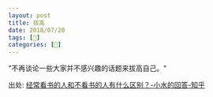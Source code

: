 ```yaml
---
layout: post
title: 拔高
date: 2018/07/20
tags: [🤔]
categories: [🤔]
---
```



"不再谈论一些大家并不感兴趣的话题来拔高自己。"

出处: [经常看书的人和不看书的人有什么区别？-小水的回答-知乎](https://www.zhihu.com/question/64501030/answer/433777429)
